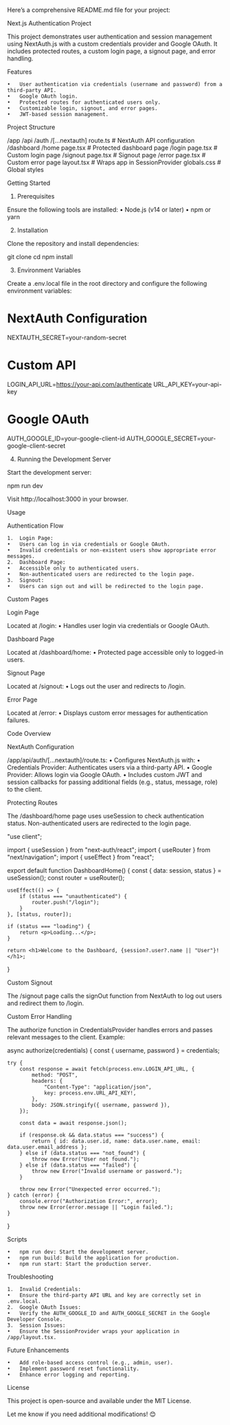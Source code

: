 Here’s a comprehensive README.md file for your project:

Next.js Authentication Project

This project demonstrates user authentication and session management using NextAuth.js with a custom credentials provider and Google OAuth. It includes protected routes, a custom login page, a signout page, and error handling.

Features

	•	User authentication via credentials (username and password) from a third-party API.
	•	Google OAuth login.
	•	Protected routes for authenticated users only.
	•	Customizable login, signout, and error pages.
	•	JWT-based session management.

Project Structure

/app
  /api
    /auth
      /[...nextauth]
        route.ts         # NextAuth API configuration
  /dashboard
    /home
      page.tsx          # Protected dashboard page
  /login
    page.tsx            # Custom login page
  /signout
    page.tsx            # Signout page
  /error
    page.tsx            # Custom error page
  layout.tsx            # Wraps app in SessionProvider
  globals.css           # Global styles

Getting Started

1. Prerequisites

Ensure the following tools are installed:
	•	Node.js (v14 or later)
	•	npm or yarn

2. Installation

Clone the repository and install dependencies:

git clone <repository-url>
cd <project-folder>
npm install

3. Environment Variables

Create a .env.local file in the root directory and configure the following environment variables:

# NextAuth Configuration
NEXTAUTH_SECRET=your-random-secret

# Custom API
LOGIN_API_URL=https://your-api.com/authenticate
URL_API_KEY=your-api-key

# Google OAuth
AUTH_GOOGLE_ID=your-google-client-id
AUTH_GOOGLE_SECRET=your-google-client-secret

4. Running the Development Server

Start the development server:

npm run dev

Visit http://localhost:3000 in your browser.

Usage

Authentication Flow

	1.	Login Page:
	•	Users can log in via credentials or Google OAuth.
	•	Invalid credentials or non-existent users show appropriate error messages.
	2.	Dashboard Page:
	•	Accessible only to authenticated users.
	•	Non-authenticated users are redirected to the login page.
	3.	Signout:
	•	Users can sign out and will be redirected to the login page.

Custom Pages

Login Page

Located at /login:
	•	Handles user login via credentials or Google OAuth.

Dashboard Page

Located at /dashboard/home:
	•	Protected page accessible only to logged-in users.

Signout Page

Located at /signout:
	•	Logs out the user and redirects to /login.

Error Page

Located at /error:
	•	Displays custom error messages for authentication failures.

Code Overview

NextAuth Configuration

/app/api/auth/[...nextauth]/route.ts:
	•	Configures NextAuth.js with:
	•	Credentials Provider: Authenticates users via a third-party API.
	•	Google Provider: Allows login via Google OAuth.
	•	Includes custom JWT and session callbacks for passing additional fields (e.g., status, message, role) to the client.

Protecting Routes

The /dashboard/home page uses useSession to check authentication status. Non-authenticated users are redirected to the login page.

"use client";

import { useSession } from "next-auth/react";
import { useRouter } from "next/navigation";
import { useEffect } from "react";

export default function DashboardHome() {
    const { data: session, status } = useSession();
    const router = useRouter();

    useEffect(() => {
        if (status === "unauthenticated") {
            router.push("/login");
        }
    }, [status, router]);

    if (status === "loading") {
        return <p>Loading...</p>;
    }

    return <h1>Welcome to the Dashboard, {session?.user?.name || "User"}!</h1>;
}

Custom Signout

The /signout page calls the signOut function from NextAuth to log out users and redirect them to /login.

Custom Error Handling

The authorize function in CredentialsProvider handles errors and passes relevant messages to the client. Example:

async authorize(credentials) {
    const { username, password } = credentials;

    try {
        const response = await fetch(process.env.LOGIN_API_URL, {
            method: "POST",
            headers: {
                "Content-Type": "application/json",
                key: process.env.URL_API_KEY!,
            },
            body: JSON.stringify({ username, password }),
        });

        const data = await response.json();

        if (response.ok && data.status === "success") {
            return { id: data.user.id, name: data.user.name, email: data.user.email_address };
        } else if (data.status === "not_found") {
            throw new Error("User not found.");
        } else if (data.status === "failed") {
            throw new Error("Invalid username or password.");
        }

        throw new Error("Unexpected error occurred.");
    } catch (error) {
        console.error("Authorization Error:", error);
        throw new Error(error.message || "Login failed.");
    }
}

Scripts

	•	npm run dev: Start the development server.
	•	npm run build: Build the application for production.
	•	npm run start: Start the production server.

Troubleshooting

	1.	Invalid Credentials:
	•	Ensure the third-party API URL and key are correctly set in .env.local.
	2.	Google OAuth Issues:
	•	Verify the AUTH_GOOGLE_ID and AUTH_GOOGLE_SECRET in the Google Developer Console.
	3.	Session Issues:
	•	Ensure the SessionProvider wraps your application in /app/layout.tsx.

Future Enhancements

	•	Add role-based access control (e.g., admin, user).
	•	Implement password reset functionality.
	•	Enhance error logging and reporting.

License

This project is open-source and available under the MIT License.

Let me know if you need additional modifications! 😊